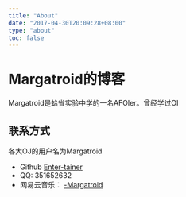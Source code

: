 ```yaml
---
title: "About"
date: "2017-04-30T20:09:28+08:00"
type: "about"
toc: false
---
```

# Margatroid的博客
Margatroid是蛤省实验中学的一名AFOIer。曾经学过OI

## 联系方式
各大OJ的用户名为Margatroid

- Github [Enter-tainer]("https://github.com/enter-tainer")
- QQ: 351652632
- 网易云音乐： <a href="http://music.163.com/#/user/home?id=98419837">-Margatroid</a>
